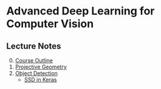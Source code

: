 # Advanced Deep Learning for Computer Vision
## Lecture Notes
0. [Course Outline](https://docs.google.com/presentation/d/1byXcQsEfCbDU6URkYD-0SlbNFkEePA-5odt-mX0fqxA/edit?usp=sharing)
1. [Projective Geometry](https://drive.google.com/file/d/1_2gT7ZpMz8svwlSRv2IpZW997DcoQGC9/view?usp=sharing)
2. [Object Detection](https://drive.google.com/file/d/1lwlD1Q0LgRhwOtkimXsE_1VC1q_TNkld/view?usp=sharing)
    - [SSD in Keras](tree/master/detection/ssd/README.md)


